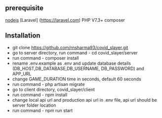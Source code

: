 ## prerequisite

[nodejs](https://nodejs.org/en/download/)
[Laravel] (https://laravel.com)
PHP V7.3+ 
composer


## Installation

* git clone https://github.com/rnsharma93/covid_slayer.git
* go to server directory, run command - cd covid_slayer/server
* run command - composer install
* rename .env.example as .env and update database details (DB_HOST,DB_DATABASE,DB_USERNAME, DB_PASSWORD) and APP_URL 
* change GAME_DURATION time in seconds, default 60 seconds
* run command - php artisan migrate
* go to  client directory, covid_slayer/client 
* run command - npm install
* change local api url and production api url in .env file, api url should be server folder location
* run command - npm run start
